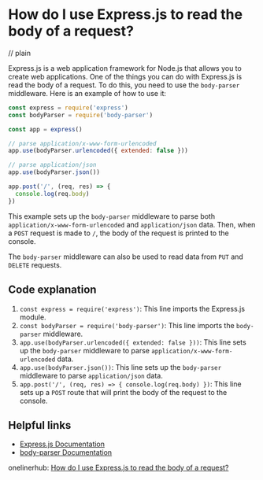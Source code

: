 # How do I use Express.js to read the body of a request?
// plain

Express.js is a web application framework for Node.js that allows you to create web applications. One of the things you can do with Express.js is read the body of a request. To do this, you need to use the `body-parser` middleware. Here is an example of how to use it:

```javascript
const express = require('express')
const bodyParser = require('body-parser')

const app = express()

// parse application/x-www-form-urlencoded
app.use(bodyParser.urlencoded({ extended: false }))

// parse application/json
app.use(bodyParser.json())

app.post('/', (req, res) => {
  console.log(req.body)
})
```

This example sets up the `body-parser` middleware to parse both `application/x-www-form-urlencoded` and `application/json` data. Then, when a `POST` request is made to `/`, the body of the request is printed to the console.

The `body-parser` middleware can also be used to read data from `PUT` and `DELETE` requests.

## Code explanation

1. `const express = require('express')`: This line imports the Express.js module.
2. `const bodyParser = require('body-parser')`: This line imports the `body-parser` middleware.
3. `app.use(bodyParser.urlencoded({ extended: false }))`: This line sets up the `body-parser` middleware to parse `application/x-www-form-urlencoded` data.
4. `app.use(bodyParser.json())`: This line sets up the `body-parser` middleware to parse `application/json` data.
5. `app.post('/', (req, res) => { console.log(req.body) })`: This line sets up a `POST` route that will print the body of the request to the console.

## Helpful links
- [Express.js Documentation](https://expressjs.com/en/guide/routing.html)
- [body-parser Documentation](https://www.npmjs.com/package/body-parser)

onelinerhub: [How do I use Express.js to read the body of a request?](https://onelinerhub.com/expressjs/how-do-i-use-express-js-to-read-the-body-of-a-request)